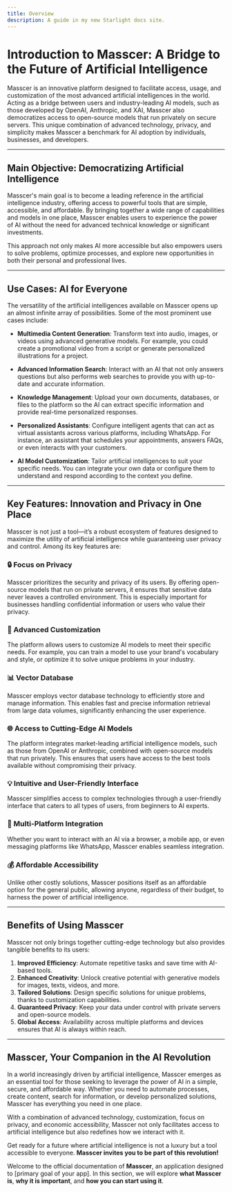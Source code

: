 ```yaml
---
title: Overview
description: A guide in my new Starlight docs site.
---
```


# Introduction to Masscer: A Bridge to the Future of Artificial Intelligence

Masscer is an innovative platform designed to facilitate access, usage, and customization of the most advanced artificial intelligences in the world. Acting as a bridge between users and industry-leading AI models, such as those developed by OpenAI, Anthropic, and XAI, Masscer also democratizes access to open-source models that run privately on secure servers. This unique combination of advanced technology, privacy, and simplicity makes Masscer a benchmark for AI adoption by individuals, businesses, and developers.

---

## Main Objective: Democratizing Artificial Intelligence

Masscer's main goal is to become a leading reference in the artificial intelligence industry, offering access to powerful tools that are simple, accessible, and affordable. By bringing together a wide range of capabilities and models in one place, Masscer enables users to experience the power of AI without the need for advanced technical knowledge or significant investments.

This approach not only makes AI more accessible but also empowers users to solve problems, optimize processes, and explore new opportunities in both their personal and professional lives.

---

## Use Cases: AI for Everyone

The versatility of the artificial intelligences available on Masscer opens up an almost infinite array of possibilities. Some of the most prominent use cases include:

- **Multimedia Content Generation**: Transform text into audio, images, or videos using advanced generative models. For example, you could create a promotional video from a script or generate personalized illustrations for a project.
  
- **Advanced Information Search**: Interact with an AI that not only answers questions but also performs web searches to provide you with up-to-date and accurate information.

- **Knowledge Management**: Upload your own documents, databases, or files to the platform so the AI can extract specific information and provide real-time personalized responses.

- **Personalized Assistants**: Configure intelligent agents that can act as virtual assistants across various platforms, including WhatsApp. For instance, an assistant that schedules your appointments, answers FAQs, or even interacts with your customers.

- **AI Model Customization**: Tailor artificial intelligences to suit your specific needs. You can integrate your own data or configure them to understand and respond according to the context you define.

---

## Key Features: Innovation and Privacy in One Place

Masscer is not just a tool—it’s a robust ecosystem of features designed to maximize the utility of artificial intelligence while guaranteeing user privacy and control. Among its key features are:

### 🔒 Focus on Privacy
Masscer prioritizes the security and privacy of its users. By offering open-source models that run on private servers, it ensures that sensitive data never leaves a controlled environment. This is especially important for businesses handling confidential information or users who value their privacy.

### 🧠 Advanced Customization
The platform allows users to customize AI models to meet their specific needs. For example, you can train a model to use your brand's vocabulary and style, or optimize it to solve unique problems in your industry.

### 📊 Vector Database
Masscer employs vector database technology to efficiently store and manage information. This enables fast and precise information retrieval from large data volumes, significantly enhancing the user experience.

### 🌐 Access to Cutting-Edge AI Models
The platform integrates market-leading artificial intelligence models, such as those from OpenAI or Anthropic, combined with open-source models that run privately. This ensures that users have access to the best tools available without compromising their privacy.

### 💡 Intuitive and User-Friendly Interface
Masscer simplifies access to complex technologies through a user-friendly interface that caters to all types of users, from beginners to AI experts.

### 🔄 Multi-Platform Integration
Whether you want to interact with an AI via a browser, a mobile app, or even messaging platforms like WhatsApp, Masscer enables seamless integration.

### 💰 Affordable Accessibility
Unlike other costly solutions, Masscer positions itself as an affordable option for the general public, allowing anyone, regardless of their budget, to harness the power of artificial intelligence.

---

## Benefits of Using Masscer

Masscer not only brings together cutting-edge technology but also provides tangible benefits to its users:

1. **Improved Efficiency**: Automate repetitive tasks and save time with AI-based tools.
2. **Enhanced Creativity**: Unlock creative potential with generative models for images, texts, videos, and more.
3. **Tailored Solutions**: Design specific solutions for unique problems, thanks to customization capabilities.
4. **Guaranteed Privacy**: Keep your data under control with private servers and open-source models.
5. **Global Access**: Availability across multiple platforms and devices ensures that AI is always within reach.

---

## Masscer, Your Companion in the AI Revolution

In a world increasingly driven by artificial intelligence, Masscer emerges as an essential tool for those seeking to leverage the power of AI in a simple, secure, and affordable way. Whether you need to automate processes, create content, search for information, or develop personalized solutions, Masscer has everything you need in one place.

With a combination of advanced technology, customization, focus on privacy, and economic accessibility, Masscer not only facilitates access to artificial intelligence but also redefines how we interact with it.

Get ready for a future where artificial intelligence is not a luxury but a tool accessible to everyone. **Masscer invites you to be part of this revolution!**

Welcome to the official documentation of **Masscer**, an application designed to [primary goal of your app]. In this section, we will explore **what Masscer is**, **why it is important**, and **how you can start using it**.

